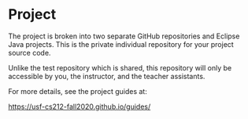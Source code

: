 # Project

The project is broken into two separate GitHub repositories and Eclipse Java projects. This is the private individual repository for your project source code.

Unlike the test repository which is shared, this repository will only be accessible by you, the instructor, and the teacher assistants.

For more details, see the project guides at:

<https://usf-cs212-fall2020.github.io/guides/>
